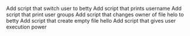Add script that switch user to betty
Add script that prints username
Add script that print user groups
Add script that changes owner of file helo to betty
Add script that create empty file hello
Add script that gives user execution power
